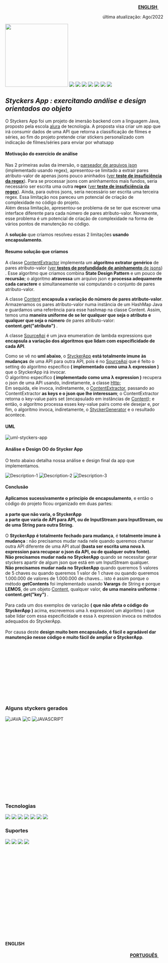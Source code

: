 <p align="right">
<a href="#ENGLISH"><b>ENGLISH</b>
<img src="https://user-images.githubusercontent.com/9969964/183218362-e981c49b-fa76-4cd1-af28-45a2be6a11f7.jpg"  style="width:15px;height:15px;">
</a>
</p>
<p align="right">
última atualização: Ago/2022
</p>


<p>
        <img width="200" src="https://user-images.githubusercontent.com/9969964/181620033-a226a6e1-84e1-427d-9eee-26a360e158d5.png" />
        <img src="http://img.shields.io/static/v1?label=STATUS&message=CONCLUIDO&color=GREEN&style=for-the-badge"/>
        <img src="https://img.shields.io/badge/OOAD-blue?style=for-the-badge"/>
       <img src="https://img.shields.io/badge/    JAVA-blue?style=for-the-badge"/>
       <img src="https://img.shields.io/badge/SPRING-green?style=for-the-badge"/>
       <img src="https://img.shields.io/badge/MONGODB-blue?style=for-the-badge"/>
       <img src="https://img.shields.io/badge/MAVEN-blue?style=for-the-badge"/>
       <img src="https://img.shields.io/badge/GIT-green?style=for-the-badge"/>
       
</p>


## _Styckers App : exercitando análise e design orientados ao objeto_
O Styckers App foi um projeto de imersão backend com a linguagem Java, proposto pela escola [alura](https://www.alura.com.br) de tecnologia. A proposta visa criar um app que irá consumir dados de uma API que retorna a classificação de filmes e séries, ao fim do projeto pretende criar stickers personalizado com indicação de filmes/séries para enviar por whatsapp


#### Motivação do exercício de análise
Nas 2 primeiras aulas da imersão, o [parseador de arquivos json](https://github.com/alematema/styckers/blob/master/test/edu/undra/styckers/util/JsonParser.java) (implementado usando regex), apresentou-se limitado a extrair pares atributo-valor de apenas jsons pouco aninhados  ([ver <b>teste de insuficiência da regex</b>](https://github.com/alematema/styckers/blob/master/test/edu/undra/styckers/util/RegexInsuficiencyTest.java)). Para se processar jsons com aninhamentos mais fundos, seria necessário ser escrita uma outra <b>regex</b> ([ver <b>teste de insuficiência da regex</b>](https://github.com/alematema/styckers/blob/master/test/edu/undra/styckers/util/RegexInsuficiencyTest.java)). Ainda, para outros jsons, seria necessário ser escrita uma terceira regex. Essa limitação nos pareceu um potencial de criação de complexidade no código do projeto.<br> 
Além dessa limitação, apresentou-se problema de se ter que escrever uma interface diferente para cada número de pares atributo-valor. Novamente, esse problema é um potencial de criação de complexidade na forma de vários pontos de manutenção no código.<br> 
<br>A <b>solução</b> que criamos resolveu essas 2 limitações <b>usando encapsulamento</b>. 

#### Resumo solução que criamos
  
A classe [ContentExtractor](https://github.com/alematema/styckers/blob/master/src/edu/undra/styckers/util/ContentExtractor.java) implementa um <b>algoritmo extrator genérico</b> de pares atributo-valor ([ver <b>testes de profundidade de aninhamento</b> de jsons](https://github.com/alematema/styckers/blob/master/test/edu/undra/styckers/util/ContentExtractorTest.java)) . Esse algorítmo que criamos combina <b>State Design Pattern</b> e um pouco de <b>recursão</b>; o algoritmo <b>atravessa</b> um arquivo json e <b>processa adequamente cada caractere</b> e simultaneamente vai computando o conjunto de pares atributo-valor.
 
  
A classe [Content](https://github.com/alematema/styckers/blob/master/src/edu/undra/styckers/util/Content.java) <b>encapsula a variação do número de pares atributo-valor</b>. Armazenamos os pares atributo-valor numa instância de um HashMap Java e guardamos uma referência para esse hashmap na classe Content. Assim, temos uma <b>maneira uniforme de se ler qualquer que seja o atributo e qualquer que seja o número</b> de pares atributo-valor: <b>  content.get("atributo") </b>.
  
  
A classe [SourceApi](https://github.com/alematema/styckers/blob/master/src/edu/undra/styckers/SourceApi.java) é um java enumeration de lambda expressions que  <b>encapsula a variação dos algoritmos que lidam com especificidade de cada API</b>.
  
  
  Como se vê no <b>uml abaixo</b>, o [StyckerApp](https://github.com/alematema/styckers/blob/master/src/edu/undra/styckers/StyckerApp.java) <b>está totalmente imune às mudanças</b> de uma API para outra API, pois é no [SourceApi](https://github.com/alematema/styckers/blob/master/src/edu/undra/styckers/SourceApi.java) que é feito o setting do algoritmo específico <b>( implementado como uma λ expression )</b> que o StyckerApp irá invocar.<br> 
O algoritmo especifico <b>( implementado como uma λ expression )</b> recupera o json de uma API usando, indiretamente, a classe [Http](https://github.com/alematema/styckers/blob/master/src/edu/undra/styckers/util/Http.java); <br>
Em sequida, ele invoca, indiretamente,  o [ContentExtractor](https://github.com/alematema/styckers/blob/master/src/edu/undra/styckers/util/ContentExtractor.java), passando ao ContentExtractor <b>as keys e o json que lhe interessam</b>; o ContentExtractor retorna o key-value pairs set (encapsulado em instâncias de [Content](https://github.com/alematema/styckers/blob/master/src/edu/undra/styckers/util/Content.java)); e então, o algoritmo processa esses key-value pairs como ele desejar e, por fim, o algorítmo invoca, indiretamente, o [StyckerGenerator](https://github.com/alematema/styckers/blob/master/src/edu/undra/styckers/StyckerGenerator.java) e o resultado acontece. 
  
#### UML

![uml-styckers-app](https://user-images.githubusercontent.com/9969964/183126255-c1c36789-4a68-4e16-b7a1-a35d179697c5.png)


#### Análise e Design OO do Stycker App        
O texto abaixo detalha nossa análise e design final da app que implementamos.
        
![Description-1](https://user-images.githubusercontent.com/9969964/181584362-8840a1d0-8b9e-4f6d-b6c0-786373f9bc25.png)
![Description-2](https://user-images.githubusercontent.com/9969964/181584396-bd75b541-b274-46f1-8643-a41a66da1811.png)
![Description-3](https://user-images.githubusercontent.com/9969964/181584445-83bcb112-a9b1-4348-be67-703f0de80144.png)
#### Conclusão
<b>Aplicamos sucessivamente o princípio de encapsulamento</b>, e então o código do projeto ficou organizado em duas partes: <br><br>
        <b>a parte que não varia, o StyckerApp</b><br>
        <b>a parte que varia de API para API, ou de InputStream para InputStream, ou de uma String para outra String.</b><br><br>
O <b>StyckerApp é totalmente fechado para mudança</b>, é <b>totalmente imune à mudança</b> : não precisamos mudar nada nele quando queremos chamar outra API diferente de uma API atual <b>(basta ser escrita uma nova λ expression para recupear o json da API, ou de qualquer outra fonte)</b>. <br>
<b>Não precisamos mudar nada no StyckerApp</b> quando se necessitar gerar styckers apartir de algum json que está em um InputStream qualquer.<br>
<b>Não precisamos mudar nada no StyckerApp</b> quando queremos 5 valores de 5 chaves ou quando queremos 1 valor de 1 chave ou quando queremos 1.000.000 de valores de 1.000.000 de chaves... isto é assim porque o método <b>getContents</b> foi implementado usando <b>Varargs</b> de String e porque <b>LEMOS</b>, de um objeto [Content](https://github.com/alematema/styckers/blob/master/src/edu/undra/styckers/util/Content.java), qualquer valor, <b>de uma maneira uniforme</b> : <b> content.get("key") </b>. <br><br>
Para cada um dos exemplos de variação <b>( que não afeta o código do StyckerApp )</b> acima, escrevemos uma λ expression( um algorítmo ) que sabe lidar com essa especificidade e essa λ expression invoca os métodos adequados do StyckerApp. <br><br>
Por causa deste <b>design muito bem encapsulado, é fácil e agradável dar manutenção nesse código e muito fácil de ampliar o StyckerApp</b>.

<br><br><br><br><br><br><br><br><br><br>
### Alguns styckers gerados

![JAVA](https://user-images.githubusercontent.com/9969964/183130804-1bc0e5dd-8c32-45cc-bde0-d0985dcf3e87.png)
![C](https://user-images.githubusercontent.com/9969964/183130896-9f5c32d4-028b-4939-880f-d9d1bab7eb9b.png)
![JAVASCRIPT](https://user-images.githubusercontent.com/9969964/183131171-94e6c158-2db2-47cb-8620-034a7cc8607e.png)

<br><br><br><br><br><br><br><br><br><br><br><br><br>
### Tecnologias 
<p>
    <img src="https://img.shields.io/badge/OOAD-green?style=for-the-badge"/>
    <img src="https://img.shields.io/badge/JAVA-blue?style=for-the-badge"/>
    <img src="https://img.shields.io/badge/SPRING-green?style=for-the-badge"/>
    <img src="https://img.shields.io/badge/MONGODB-blue?style=for-the-badge"/>
    <img src="https://img.shields.io/badge/MAVEN-blue?style=for-the-badge"/>
    <img src="https://img.shields.io/badge/GIT-green?style=for-the-badge"/>
    <img src="https://img.shields.io/badge/GIT HUB-pink?style=for-the-badge"/>
</p>

### Suportes 
<p>
    <img src="https://img.shields.io/badge/JSON-lightgreen?style=for-the-badge"/>
    <img src="https://img.shields.io/badge/HTML-inactive?style=for-the-badge"/>
    <img src="https://img.shields.io/badge/CSV-inactive?style=for-the-badge"/>
    <img src="https://img.shields.io/badge/XML-inactive?style=for-the-badge"/>
   
</p>


<br><br><br><br><br><br><br><br><br><br><br><br><br><br><br><br>
#### ENGLISH

<p align="right">
<a href="#readme"><b>PORTUGUÊS</b>
<img src="https://user-images.githubusercontent.com/9969964/183219113-bdc5a0d2-5249-404a-8dc1-bf0e9c9f7b28.jpg"  style="width:15px;height:15px;">
</a>
</p>
